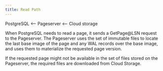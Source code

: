 ```yaml
---
title: Read Path
---
```


PostgreSQL &lt;-- Pageserver &lt;-- Cloud storage

When PostgreSQL needs to read a page, it sends a GetPage@LSN request to the Pageserver. The Pageserver uses the set of immutable files to locate the last base image of the page and any WAL records over the base image, and uses them to materialize the requested page version.

If the requested page might not be available in the set of files stored on the Pageserver, the required files are downloaded from Cloud Storage.
